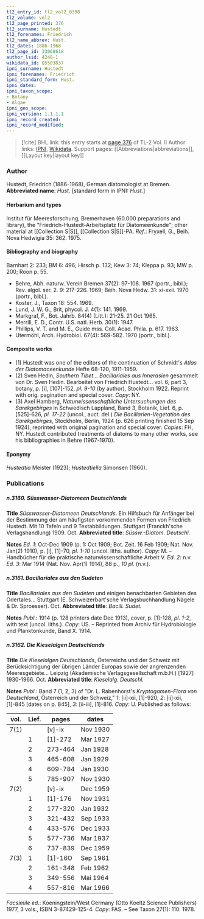 ```yaml
---
tl2_entry_id: tl2_vol2_0398
tl2_volume: vol2
tl2_page_printed: 376
tl2_surname: Hustedt
tl2_forenames: Friedrich
tl2_name_abbrev: Hust.
tl2_dates: 1886-1968
tl2_page_id: 33068618
author_lsid: 4248-1
wikidata_id: Q5503837
ipni_surname: Hustedt
ipni_forenames: Friedrich
ipni_standard_form: Hust.
ipni_dates: 
ipni_taxon_scope: 
- Botany
- Algae
ipni_geo_scope: 
ipni_version: 1.1.1.1
ipni_record_created: 
ipni_record_modified:
---
```


> [!cite] BHL link: this entry starts at [page 376](https://www.biodiversitylibrary.org/page/33068618) of TL-2 Vol. II
> Author links: [IPNI](https://www.ipni.org/a/4248-1), [Wikidata](https://www.wikidata.org/wiki/Q5503837). Support pages: [[Abbreviations|abbreviations]], [[Layout key|layout key]]

### Author

Hustedt, Friedrich (1886-1968), German diatomologist at Bremen. 
**Abbreviated name**: *Hust.* \[standard form in IPNI: *Hust.*\]

#### Herbarium and types

Institut für Meeresforschung, Bremerhaven (60.000 preparations and library), the "Friedrich-Hustedt-Arbeitsplatz für Diatomeenkunde"; other material at [[Collection S|S]], [[Collection S|S]]-PA.
*Ref*.: Fryxell, G., Beih. Nova Hedwigia 35: 362. 1975.

#### Bibliography and biography

Barnhart 2: 233; BM 6: 496; Hirsch p. 132; Kew 3: 74; Kleppa p. 93; MW p. 200; Roon p. 55.
- Behre, Abh. naturw. Verein Bremen 37(2): 97-108. 1967 (portr., bibl.); Rev. algol. ser. 2. 9: 217-226. 1969; Beih. Nova Hedw. 31: xi-xxii. 1970 (portr., bibl.).
- Koster, J., Taxon 18: 554. 1969.
- Lund, J. W. G., Brit, phycol. J. 4(1): 141. 1969.
- Markgraf, F., Bot. Jahrb. 84(4) (Litt.): 21-25. 21 Oct 1965.
- Merrill, E. D., Contr. U.S. natl. Herb. 30(1): 1947.
- Phillips, V. T. and M. E., Guide mss. Coll. Acad. Phila. p. 617. 1963.
- Utermöhl, Arch. Hydrobiol. 67(4): 569-582. 1970 (portr., bibl.).

#### Composite works

- (1) Hustedt was one of the editors of the continuation of Schmidt's *Atlas der Diatomaceenkunde* Hefte 68-120, 1911-1959.
- (2) Sven Hedin, *Southern Tibet... Bacillariales aus Innerasien* gesammelt von Dr. Sven Hedin. Bearbeitet von Friedrich Hustedt... vol. 6, part 3, botany, p. \[i\], \[107\]-152, *pl. 9-10* (by author), Stockholm 1922. Reprint with orig. pagination and special cover. *Copy*: NY.
- (3) Axel Hamberg, *Naturwissenschaftliche Untersuchungen des Sarekgebirges* in Schwedisch Lappland, Band 3, Botanik, Lief. 6, p. \[525\]-626, *pl. 17-22* (uncol., auct. del.) *Die Bacillarien-Vegetation des Sarekgebirges*, Stockholm, Berlin, 1924 (p. 626 printing finished 15 Sep 1924), reprinted with original pagination and special cover. *Copies*: FH, NY. Hustedt contributed treatments of diatoms to many other works, see his bibliographies in Behre (1967-1970).

#### Eponymy

*Hustedtia* Meister (1923); *Hustedtiella* Simonsen (1960).

### Publications

##### n.3160. Süsswasser-Diatomeen Deutschlands

**Title**
*Süsswasser-Diatomeen Deutschlands*. Ein Hilfsbuch für Anfänger bei der Bestimmung der am häufigsten vorkommenden Formen von Friedrich Hustedt. Mit 10 Tafeln und 9 Textabbildungen. Stuttgart (Franckh'sche Verlagshandlung) 1909. Oct.
**Abbreviated title**: *Süssw.-Diatom. Deutschl.*

**Notes**
*Ed. 1*: Oct-Dec 1909 (p. 1: Oct 1909; Bot. Zeit. 16 Feb 1909; Nat. Nov. Jan(2) 1910), p. \[i\], \[1\]-70, *pl. 1-10* (uncol. liths. author). *Copy*: M. – Handbücher für die praktische naturwissenschaftliche Arbeit V.
*Ed. 2*: n.v.
*Ed. 3*: Mar 1914 (Nat. Nov. Apr(1) 1914), 88 p., *10 pl*. (n.v.).

##### n.3161. Bacillariales aus den Sudeten

**Title**
*Bacillariales aus den Sudeten* und einigen benachbarten Gebieten des Odertales... Stuttgart (E. Schweizerbart'sche Verlagsbuchhandlung Nägele & Dr. Sproesser). Oct.
**Abbreviated title**: *Bacill. Sudet.*

**Notes**
*Publ*.: 1914 (p. 128 printers date Dec 1913), cover, p. \[1\]-128, *pl. 1-2*, with text (uncol. liths.).
*Copy*: US. – Reprinted from Archiv für Hydrobiologie und Planktonkunde, Band X. 1914.

##### n.3162. Die Kieselalgen Deutschlands

**Title**
*Die Kieselalgen Deutschlands*, Österreichs und der Schweiz mit Berücksichtigung der übrigen Länder Europas sowie der angrenzenden Meeresgebiete... Leipzig (Akademische Verlagsgesellschaft m.b.H.) \[1927\] 1930-1966. Oct.
**Abbreviated title**: *Kieselalg. Deutschl.*

**Notes**
*Publ*.: Band 7 (1, 2, 3) of "Dr. L. Rabenhorst's *Kryptogamen-Flora von Deutschland*, Österreich und der Schweiz," *1*: \[ii\]-xii, \[1\]-920; *2*: \[ii\]-xii, \[1\]-845 \[dates on p. 845\], *3*: \[ii-iii\], \[1\]-816. *Copy*: U. Published as follows:

|vol.	|Lief.	|pages	|dates|
|---	|---	|---	|---	|
|7(1)	|	|\[v\]-ix	|Nov 1930|
|	|1	|\[1\]-272	|Mar 1927|
|	|2	|273-464	|Jan 1928|
|	|3	|465-608	|Jan 1929|
|	|4	|609-784	|Jan 1930|
|	|5	|785-907	|Nov 1930|
|7(2)	|	|\[v\]-ix	|Dec 1959|
|	|1	|\[1\]-176	|Nov 1931|
|	|2	|177-320	|Jan 1932|
|	|3	|321-432	|Sep 1933|
|	|4	|433-576	|Dec 1933|
|	|5	|577-736	|Mar 1937|
|	|6	|737-839	|Dec 1959|
|7(3)	|1	|\[1\]-16O	|Sep 1961|
|	|2	|161-348	|Feb 1962|
|	|3	|349-556	|Mai 1964|
|	|4	|557-816	|Mar 1966|

*Facsimile ed*.: Koeningstein/West Germany (Otto Koeltz Science Publishers) 1977, 3 vols., ISBN 3-87429-125-4. *Copy*: FAS. – See Taxon 27(1): 110. 1978.

